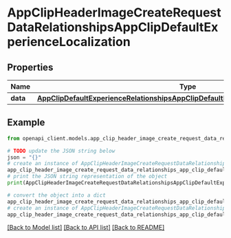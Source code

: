 # AppClipHeaderImageCreateRequestDataRelationshipsAppClipDefaultExperienceLocalization


## Properties

Name | Type | Description | Notes
------------ | ------------- | ------------- | -------------
**data** | [**AppClipDefaultExperienceRelationshipsAppClipDefaultExperienceLocalizationsDataInner**](AppClipDefaultExperienceRelationshipsAppClipDefaultExperienceLocalizationsDataInner.md) |  | 

## Example

```python
from openapi_client.models.app_clip_header_image_create_request_data_relationships_app_clip_default_experience_localization import AppClipHeaderImageCreateRequestDataRelationshipsAppClipDefaultExperienceLocalization

# TODO update the JSON string below
json = "{}"
# create an instance of AppClipHeaderImageCreateRequestDataRelationshipsAppClipDefaultExperienceLocalization from a JSON string
app_clip_header_image_create_request_data_relationships_app_clip_default_experience_localization_instance = AppClipHeaderImageCreateRequestDataRelationshipsAppClipDefaultExperienceLocalization.from_json(json)
# print the JSON string representation of the object
print(AppClipHeaderImageCreateRequestDataRelationshipsAppClipDefaultExperienceLocalization.to_json())

# convert the object into a dict
app_clip_header_image_create_request_data_relationships_app_clip_default_experience_localization_dict = app_clip_header_image_create_request_data_relationships_app_clip_default_experience_localization_instance.to_dict()
# create an instance of AppClipHeaderImageCreateRequestDataRelationshipsAppClipDefaultExperienceLocalization from a dict
app_clip_header_image_create_request_data_relationships_app_clip_default_experience_localization_from_dict = AppClipHeaderImageCreateRequestDataRelationshipsAppClipDefaultExperienceLocalization.from_dict(app_clip_header_image_create_request_data_relationships_app_clip_default_experience_localization_dict)
```
[[Back to Model list]](../README.md#documentation-for-models) [[Back to API list]](../README.md#documentation-for-api-endpoints) [[Back to README]](../README.md)


